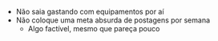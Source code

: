- Não saia gastando com equipamentos por aí
- Não coloque uma meta absurda de postagens por semana
	- Algo factível, mesmo que pareça pouco